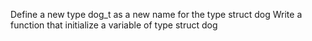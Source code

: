 Define a new type dog_t as a new name for the type struct dog
Write a function that initialize a variable of type struct dog

